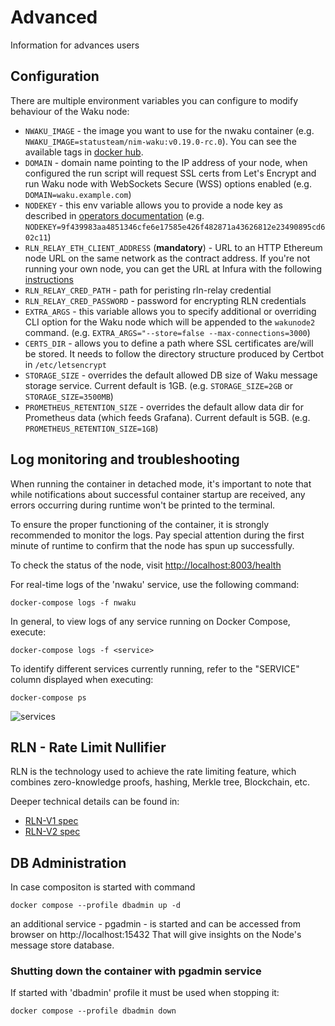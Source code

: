 # Advanced

Information for advances users

## Configuration

There are multiple environment variables you can configure to modify behaviour of the Waku node:

* `NWAKU_IMAGE` - the image you want to use for the nwaku container (e.g. `NWAKU_IMAGE=statusteam/nim-waku:v0.19.0-rc.0`). You can see the available tags in [docker hub](https://hub.docker.com/r/waku-org/nwaku).
* `DOMAIN` - domain name pointing to the IP address of your node, when configured the run script will request SSL certs from Let's Encrypt and run Waku node with WebSockets Secure (WSS) options enabled (e.g. `DOMAIN=waku.example.com`)
* `NODEKEY` - this env variable allows you to provide a node key as described in [operators documentation](https://github.com/waku-org/nwaku/blob/master/docs/operators/how-to/configure-key.md) (e.g. `NODEKEY=9f439983aa4851346cfe6e17585e426f482871a43626812e23490895cd602c11`)
* `RLN_RELAY_ETH_CLIENT_ADDRESS` (**mandatory**) - URL to an HTTP Ethereum node URL on the same network as the contract address. If you're not running your own node, you can get the URL at Infura with the following [instructions](https://docs.infura.io/networks/ethereum/how-to/choose-a-network)
* `RLN_RELAY_CRED_PATH` - path for peristing rln-relay credential
* `RLN_RELAY_CRED_PASSWORD` - password for encrypting RLN credentials
* `EXTRA_ARGS` - this variable allows you to specify additional or overriding CLI option for the Waku node which will be appended to the `wakunode2` command. (e.g. `EXTRA_ARGS="--store=false --max-connections=3000`)
* `CERTS_DIR` - allows you to define a path where SSL certificates are/will be stored. It needs to follow the directory structure produced by Certbot in `/etc/letsencrypt`
* `STORAGE_SIZE` - overrides the default allowed DB size of Waku message storage service. Current default is 1GB. (e.g. `STORAGE_SIZE=2GB` or `STORAGE_SIZE=3500MB`)
* `PROMETHEUS_RETENTION_SIZE` - overrides the default allow data dir for Prometheus data (which feeds Grafana). Current default is 5GB. (e.g. `PROMETHEUS_RETENTION_SIZE=1GB`)

## Log monitoring and troubleshooting

When running the container in detached mode, it's important to note that while notifications about successful container startup are received, any errors occurring during runtime won't be printed to the terminal.

To ensure the proper functioning of the container, it is strongly recommended to monitor the logs. Pay special attention during the first minute of runtime to confirm that the node has spun up successfully.

To check the status of the node, visit [http://localhost:8003/health](http://localhost:8003/health)

For real-time logs of the 'nwaku' service, use the following command:

```console
docker-compose logs -f nwaku
```

In general, to view logs of any service running on Docker Compose, execute:

```console
docker-compose logs -f <service>
```

To identify different services currently running, refer to the "SERVICE" column displayed when executing:
```console
docker-compose ps
```

![services](https://i.ibb.co/ZXG3Ld9/image.png)

## RLN - Rate Limit Nullifier

RLN is the technology used to achieve the rate limiting feature, which combines zero-knowledge
proofs, hashing, Merkle tree, Blockchain, etc.

Deeper technical details can be found in:
* [RLN-V1 spec](https://rfc.vac.dev/spec/32/)
* [RLN-V2 spec](https://rfc.vac.dev/spec/58/)

## DB Administration

In case compositon is started with command
```console
docker compose --profile dbadmin up -d
```
an additional service - pgadmin - is started and can be accessed from browser on http://localhost:15432
That will give insights on the Node's message store database.

### Shutting down the container with pgadmin service

If started with 'dbadmin' profile it must be used when stopping it:
```console
docker compose --profile dbadmin down
```
